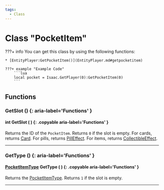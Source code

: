 ```yaml
---
tags:
  - Class
---
```

# Class "PocketItem"

???+ info
    You can get this class by using the following functions:

    * [EntityPlayer:GetPocketItem()](EntityPlayer.md#getpocketitem)

    ???+ example "Example Code"
        ```lua
        local pocket = Isaac.GetPlayer(0):GetPocketItem(0)
        ```
## Functions

### GetSlot () {: aria-label='Functions' }
#### int GetSlot ( ) {: .copyable aria-label='Functions' }
Returns the ID of the `PocketItem`. Returns `0` if the slot is empty.
For cards, returns [Card](https://wofsauge.github.io/IsaacDocs/rep/enums/Card.html).
For pills, returns [PillEffect](https://wofsauge.github.io/IsaacDocs/rep/enums/PillEffect.html).
For items, returns [CollectibleEffect](https://wofsauge.github.io/IsaacDocs/rep/enums/CollectibleType.html).

___
### GetType () {: aria-label='Functions' }
#### [PocketItemType](PocketItem.md) GetType ( ) {: .copyable aria-label='Functions' }
Returns the [PocketItemType](PocketItem.md). Returns `1` if the slot is empty.

___